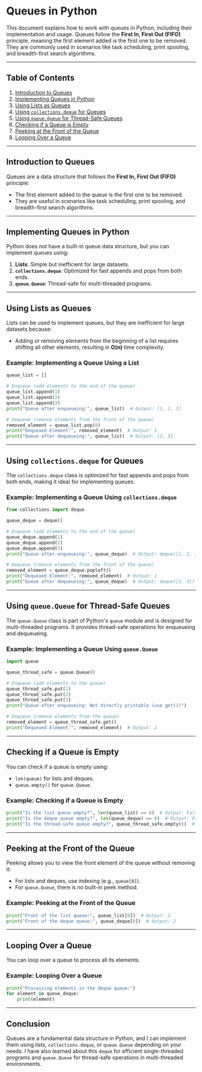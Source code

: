 
# Queues in Python

This document explains how to work with queues in Python, including their implementation and usage. Queues follow the **First In, First Out (FIFO)** principle, meaning the first element added is the first one to be removed. They are commonly used in scenarios like task scheduling, print spooling, and breadth-first search algorithms.

---

## Table of Contents
1. [Introduction to Queues](#introduction-to-queues)
2. [Implementing Queues in Python](#implementing-queues-in-python)
3. [Using Lists as Queues](#using-lists-as-queues)
4. [Using `collections.deque` for Queues](#using-collectionsdeque-for-queues)
5. [Using `queue.Queue` for Thread-Safe Queues](#using-queuequeue-for-thread-safe-queues)
6. [Checking if a Queue is Empty](#checking-if-a-queue-is-empty)
7. [Peeking at the Front of the Queue](#peeking-at-the-front-of-the-queue)
8. [Looping Over a Queue](#looping-over-a-queue)

---

## Introduction to Queues

Queues are a data structure that follows the **First In, First Out (FIFO)** principle:
- The first element added to the queue is the first one to be removed.
- They are useful in scenarios like task scheduling, print spooling, and breadth-first search algorithms.

---

## Implementing Queues in Python

Python does not have a built-in queue data structure, but you can implement queues using:
1. **Lists**: Simple but inefficient for large datasets.
2. **`collections.deque`**: Optimized for fast appends and pops from both ends.
3. **`queue.Queue`**: Thread-safe for multi-threaded programs.

---

## Using Lists as Queues

Lists can be used to implement queues, but they are inefficient for large datasets because:
- Adding or removing elements from the beginning of a list requires shifting all other elements, resulting in **O(n)** time complexity.

### Example: Implementing a Queue Using a List

```python
queue_list = []

# Enqueue (add elements to the end of the queue)
queue_list.append(1)
queue_list.append(2)
queue_list.append(3)
print("Queue after enqueueing:", queue_list)  # Output: [1, 2, 3]

# Dequeue (remove elements from the front of the queue)
removed_element = queue_list.pop(0)
print("Dequeued Element:", removed_element)  # Output: 1
print("Queue after dequeueing:", queue_list)  # Output: [2, 3]
```

---

## Using `collections.deque` for Queues

The `collections.deque` class is optimized for fast appends and pops from both ends, making it ideal for implementing queues.

### Example: Implementing a Queue Using `collections.deque`

```python
from collections import deque

queue_deque = deque()

# Enqueue (add elements to the end of the queue)
queue_deque.append(1)
queue_deque.append(2)
queue_deque.append(3)
print("Queue after enqueueing:", queue_deque)  # Output: deque([1, 2, 3])

# Dequeue (remove elements from the front of the queue)
removed_element = queue_deque.popleft()
print("Dequeued Element:", removed_element)  # Output: 1
print("Queue after dequeueing:", queue_deque)  # Output: deque([2, 3])
```

---

## Using `queue.Queue` for Thread-Safe Queues

The `queue.Queue` class is part of Python's `queue` module and is designed for multi-threaded programs. It provides thread-safe operations for enqueueing and dequeueing.

### Example: Implementing a Queue Using `queue.Queue`

```python
import queue

queue_thread_safe = queue.Queue()

# Enqueue (add elements to the queue)
queue_thread_safe.put(1)
queue_thread_safe.put(2)
queue_thread_safe.put(3)
print("Queue after enqueueing: Not directly printable (use get())")

# Dequeue (remove elements from the queue)
removed_element = queue_thread_safe.get()
print("Dequeued Element:", removed_element)  # Output: 1
```

---

## Checking if a Queue is Empty

You can check if a queue is empty using:
- `len(queue)` for lists and deques.
- `queue.empty()` for `queue.Queue`.

### Example: Checking if a Queue is Empty

```python
print("Is the list queue empty?", len(queue_list) == 0)  # Output: False
print("Is the deque queue empty?", len(queue_deque) == 0)  # Output: False
print("Is the thread-safe queue empty?", queue_thread_safe.empty())  # Output: False
```

---

## Peeking at the Front of the Queue

Peeking allows you to view the front element of the queue without removing it:
- For lists and deques, use indexing (e.g., `queue[0]`).
- For `queue.Queue`, there is no built-in peek method.

### Example: Peeking at the Front of the Queue

```python
print("Front of the list queue:", queue_list[0])  # Output: 2
print("Front of the deque queue:", queue_deque[0])  # Output: 2
```

---

## Looping Over a Queue

You can loop over a queue to process all its elements.

### Example: Looping Over a Queue

```python
print("Processing elements in the deque queue:")
for element in queue_deque:
    print(element)
```

---

## Conclusion

Queues are a fundamental data structure in Python, and I can implement them using lists, `collections.deque`, or `queue.Queue` depending on your needs. I have also learned about this `deque` for efficient single-threaded programs and `queue.Queue` for thread-safe operations in multi-threaded environments.

